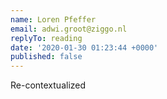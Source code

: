 ```yaml
---
name: Loren Pfeffer
email: adwi.groot@ziggo.nl
replyTo: reading
date: '2020-01-30 01:23:44 +0000'
published: false
---
```


Re-contextualized
